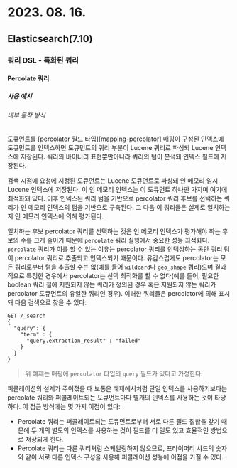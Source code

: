 # 2023. 08. 16.

## Elasticsearch(7.10)

### 쿼리 DSL - 특화된 쿼리

#### Percolate 쿼리

##### 사용 예시

###### 내부 동작 방식

도큐먼트를 [percolator 필드 타입][mapping-percolator] 매핑이 구성된 인덱스에 도큐먼트를 인덱스하면 도큐먼트의 쿼리 부분이 Lucene 쿼리로 파싱되 Lucene 인덱스에 저장된다. 쿼리의 바이너리 표현뿐만아니라 쿼리의 텀이 분석돼 인덱스 필드에 저장된다.

검색 시점에 요청에 지정된 도큐먼트는 Lucene 도큐먼트로 파싱돼 인 메모리 임시 Lucene 인덱스에 저장된다. 이 인 메모리 인덱스는 이 도큐먼트 하나만 가지며 여기에 최적화돼 있다. 이후 인덱스된 쿼리 텀을 기반으로 percolator 쿼리 후보를 선택하는 쿼리가 인 메모리 인덱스의 텀을 기반으로 구축된다. 그 다음 이 쿼리들은 실제로 일치하는지 인 메모리 인덱스에 의해 평가된다.

일치하는 후보 percolator 쿼리를 선택하는 것은 인 메모리 인덱스가 평가해야 하는 후보의 수를 크게 줄이기 때문에 `percolate` 쿼리 실행에서 중요한 성능 최적화다. `percolate` 쿼리가 이를 할 수 있는 이유는 percolator 쿼리를 인덱싱하는 동안 쿼리 텀이 percolator 쿼리로 추출되고 인덱스되기 때문이다. 유감스럽게도 percolator는 모든 쿼리로부터 텀을 추출할 수는 없(예를 들어 `wildcard`나 `geo_shape` 쿼리)으며 결과적으로 특정한 경우에서 percolator는 선택 최적화를 할 수 없다(예를 들어, 필요한 boolean 쿼리 절에 지원되지 않는 쿼리가 정의된 경우 혹은 지원되지 않는 쿼리가 percolator 도큐먼트의 유일한 쿼리인 경우). 이러한 쿼리들은 percolator에 의해 표시돼 다음 검색으로 찾을 수 있다:

```http
GET /_search
{
  "query": {
    "term" : {
      "query.extraction_result" : "failed"
    }
  }
}
```

> 위 예제는 매핑에 `percolator` 타입의 `query` 필드가 있다고 가정한다.

퍼콜레이션의 설계가 주어졌을 때 보통은 예제에서처럼 단일 인덱스를 사용하기보다는 percolate 쿼리와 퍼콜레이트되는 도큐먼트마다 별개의 인덱스를 사용하는 것이 타당하다. 이 접근 방식에는 몇 가지 이점이 있다:

- Percolate 쿼리는 퍼콜레이트되는 도큐먼트로부터 서로 다른 필드 집합을 갖기 때문에 두 개의 별도의 인덱스를 사용하는 것이 필드를 더 밀도 있고 효율적인 방법으로 저장되게 한다.
- Percolate 쿼리는 다른 쿼리처럼 스케일링하지 않으므로, 프라이머리 샤드의 숫자와 같이 서로 다른 인덱스 구성을 사용해 퍼콜레이션 성능에 이점을 가질 수 있다. 